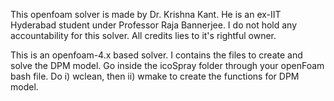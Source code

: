 This openfoam solver is made by Dr. Krishna Kant. He is an ex-IIT Hyderabad student under Professor Raja Bannerjee. I do not hold any accountability for this solver. All credits lies to it's rightful owner.

This is an openfoam-4.x based solver. I contains the files to create and solve the DPM model. 
Go inside the icoSpray folder through your openFoam bash file. Do i) wclean, then ii) wmake to create the functions for DPM model.
